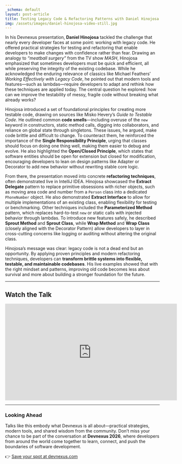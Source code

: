 ```yaml
---
_schema: default
layout: post-article
title: Testing Legacy Code & Refactoring Patterns with Daniel Hinojosa
img: /assets/images/daniel-hinojosa-video-still.jpg
---
```


In his Devnexus presentation, **Daniel Hinojosa** tackled the challenge that nearly every developer faces at some point: working with legacy code. He offered practical strategies for testing and refactoring that enable developers to make changes with confidence rather than fear. Drawing an analogy to *“meatball surgery”* from the TV show *MASH*, Hinojosa emphasized that sometimes developers must be quick and efficient, all while preserving the integrity of the existing codebase. While he acknowledged the enduring relevance of classics like Michael Feathers’ *Working Effectively with Legacy Code*, he pointed out that modern tools and features—such as lambdas—require developers to adapt and rethink how these techniques are applied today. The central question he explored: how can we improve the testability of messy, fragile code without breaking what already works?

Hinojosa introduced a set of foundational principles for creating more testable code, drawing on sources like Misko Hevery’s *Guide to Testable Code*. He outlined common **code smells**—including overuse of the `new` keyword in constructors, static method calls, digging into collaborators, and reliance on global state through singletons. These issues, he argued, make code brittle and difficult to change. To counteract them, he reinforced the importance of the **Single Responsibility Principle**, urging that classes should focus on doing one thing well, making them easier to debug and evolve. He also highlighted the **Open/Closed Principle**, which states that software entities should be open for extension but closed for modification, encouraging developers to lean on design patterns like Adapter or Decorator to add new behavior without rewriting stable core logic.

From there, the presentation moved into concrete **refactoring techniques**, often demonstrated live in IntelliJ IDEA. Hinojosa showcased the **Extract Delegate** pattern to replace primitive obsessions with richer objects, such as moving area code and number from a `Person` class into a dedicated `PhoneNumber` object. He also demonstrated **Extract Interface** to allow for multiple implementations of an existing class, enabling flexibility for testing or benchmarking. Other techniques included the **Parameterized Method** pattern, which replaces hard-to-test `new` or static calls with injected behavior through lambdas. To introduce new features safely, he described **Sprout Method** and **Sprout Class**, while **Wrap Method** and **Wrap Class** (closely aligned with the Decorator Pattern) allow developers to layer in cross-cutting concerns like logging or auditing without altering the original class.

Hinojosa’s message was clear: legacy code is not a dead end but an opportunity. By applying proven principles and modern refactoring techniques, developers can **transform brittle systems into flexible, testable, and maintainable codebases**. His live examples showed that with the right mindset and patterns, improving old code becomes less about survival and more about building a stronger foundation for the future.


---

## Watch the Talk
<div align="center">  
<iframe width="560" height="315" src="https://www.youtube.com/embed/Wp8tUr57XKY" title="Tackling Legacy Code with Confidence - Daniel Hinojosa" frameborder="0" allowfullscreen></iframe>  
</div>

---

### Looking Ahead
Talks like this embody what Devnexus is all about—practical strategies, modern tools, and shared wisdom from the community. Don’t miss your chance to be part of the conversation at **Devnexus 2026**, where developers from around the world come together to learn, connect, and push the boundaries of software development.  

👉 [Save your spot at devnexus.com](https://devnexus.com)

